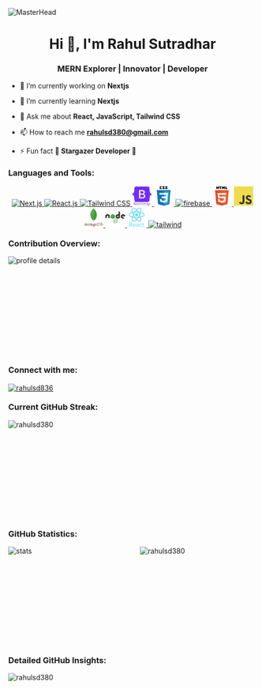 ![MasterHead](https://i.ibb.co/p2LvRLx/Github-banner.png)

<h1 align="center">Hi 👋, I'm Rahul Sutradhar</h1>
<h3 align="center">MERN Explorer | Innovator | Developer</h3>

- 🔭 I’m currently working on **Nextjs**

- 🌱 I’m currently learning **Nextjs**

- 💬 Ask me about **React, JavaScript, Tailwind CSS**

- 📫 How to reach me **rahulsd380@gmail.com**

- ⚡ Fun fact **🌌 Stargazer Developer 🚀**

<h3 align="left" style="margin-top: 20px;">Languages and Tools:</h3>
<p align="center"> 
 <a href="https://nextjs.org/" target="_blank" rel="noreferrer">
  <img src="https://i.ibb.co/WccXRJV/Nextjs.png" alt="Next.js" width="60" height="60" />
</a>
<a href="https://reactjs.org/" target="_blank" rel="noreferrer">
  <img src="https://i.ibb.co/VJvwr10/Reactjs.png" alt="React.js" width="60" height="60" />
</a>
<a href="https://tailwindcss.com/" target="_blank" rel="noreferrer">
  <img src="https://i.ibb.co/V3RbKRM/tailwind-css.png" alt="Tailwind CSS" width="60" height="60" />
</a>
  <a href="https://getbootstrap.com" target="_blank" rel="noreferrer"> <img src="https://raw.githubusercontent.com/devicons/devicon/master/icons/bootstrap/bootstrap-plain-wordmark.svg" alt="bootstrap" width="40" height="40"/> </a> 
  <a href="https://www.w3schools.com/css/" target="_blank" rel="noreferrer"> <img src="https://raw.githubusercontent.com/devicons/devicon/master/icons/css3/css3-original-wordmark.svg" alt="css3" width="40" height="40"/> </a> 
  <a href="https://firebase.google.com/" target="_blank" rel="noreferrer"> <img src="https://www.vectorlogo.zone/logos/firebase/firebase-icon.svg" alt="firebase" width="40" height="40"/> </a> 
  <a href="https://www.w3.org/html/" target="_blank" rel="noreferrer"> <img src="https://raw.githubusercontent.com/devicons/devicon/master/icons/html5/html5-original-wordmark.svg" alt="html5" width="40" height="40"/> </a> 
  <a href="https://developer.mozilla.org/en-US/docs/Web/JavaScript" target="_blank" rel="noreferrer"> <img src="https://raw.githubusercontent.com/devicons/devicon/master/icons/javascript/javascript-original.svg" alt="javascript" width="40" height="40"/> </a> 
  <a href="https://www.mongodb.com/" target="_blank" rel="noreferrer"> <img src="https://raw.githubusercontent.com/devicons/devicon/master/icons/mongodb/mongodb-original-wordmark.svg" alt="mongodb" width="40" height="40"/> </a> 
  <a href="https://nodejs.org" target="_blank" rel="noreferrer"> <img src="https://raw.githubusercontent.com/devicons/devicon/master/icons/nodejs/nodejs-original-wordmark.svg" alt="nodejs" width="40" height="40"/> </a> 
  <a href="https://reactjs.org/" target="_blank" rel="noreferrer"> <img src="https://raw.githubusercontent.com/devicons/devicon/master/icons/react/react-original-wordmark.svg" alt="react" width="40" height="40"/> </a> 
  <a href="https://tailwindcss.com/" target="_blank" rel="noreferrer"> <img src="https://www.vectorlogo.zone/logos/tailwindcss/tailwindcss-icon.svg" alt="tailwind" width="40" height="40"/> </a> 
</p>

<h3 align="left" style="margin-top: 20px;">Contribution Overview:</h3>
<div style="width: 100%; height: 200px; display: flex; justify-content: center; align-items: center; overflow: hidden; margin-top: 10px;">
  <img src="http://github-profile-summary-cards.vercel.app/api/cards/profile-details?username=rahulsd380&theme=default" 
       alt="profile details" 
       style="width: 100%; height: 100%; object-fit: cover;" />
</div>

<h3 align="left" style="margin-top: 20px;">Connect with me:</h3>
<p align="left">
  <a href="https://fb.com/rahulsd836" target="blank">
    <img align="center" src="https://raw.githubusercontent.com/rahuldkjain/github-profile-readme-generator/master/src/images/icons/Social/facebook.svg" alt="rahulsd836" height="30" width="40" />
  </a>
</p>

<h3 align="left" style="margin-top: 20px;">Current GitHub Streak:</h3>
<div style="width: 100%; height: 200px; display: flex; justify-content: center; align-items: center; overflow: hidden;">
  <img src="https://github-readme-streak-stats.herokuapp.com/?user=rahulsd380&" 
       alt="rahulsd380" 
       style="width: 100%; height: 100%; object-fit: contain;" />
</div>

<h3 align="left" style="margin-top: 20px;">GitHub Statistics:</h3>
<div style="width: 100%; display: flex; align-items: center; gap: 30px; height: 100%; flex-wrap: wrap;">
  <img src="http://github-profile-summary-cards.vercel.app/api/cards/stats?username=rahulsd380&theme=default" 
       alt="stats" 
       style="flex: 1; max-width: 100%; height: 200px;" />
  <img src="https://github-readme-stats.vercel.app/api/top-langs?username=rahulsd380&show_icons=true&locale=en&layout=compact" 
       alt="rahulsd380" 
       style="flex: 1; max-width: 100%; height: 200px;" />
</div>

<h3 align="left" style="margin-top: 20px;">Detailed GitHub Insights:</h3>
<div style="width: 100%; height: 200px; display: flex; justify-content: center; align-items: center; overflow: hidden;">
  <img src="https://github-readme-stats.vercel.app/api?username=rahulsd380&show_icons=true&locale=en" 
       alt="rahulsd380" 
       style="width: 100%; height: 100%; object-fit: cover;" />
</div>
